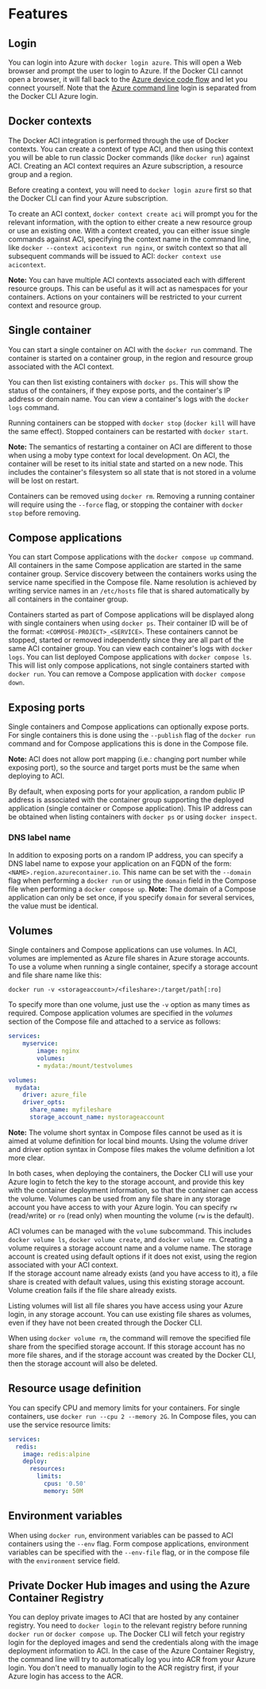 # Features

## Login

You can login into Azure with `docker login azure`. This will open a Web browser and prompt the user to login to Azure. If the Docker CLI cannot open a browser, it will fall back to the [Azure device code flow](https://docs.microsoft.com/en-us/azure/active-directory/develop/v2-oauth2-device-code) and let you connect yourself.
Note that the [Azure command line](https://docs.microsoft.com/en-us/cli/azure/) login is separated from the Docker CLI Azure login.

## Docker contexts

The Docker ACI integration is performed through the use of Docker contexts. You can create a context of type ACI, and then using this context you will be able to run classic Docker commands (like `docker run`) against ACI.
Creating an ACI context requires an Azure subscription, a resource group and a region. 

Before creating a context, you will need to `docker login azure` first so that the Docker CLI can find your Azure subscription.

To create an ACI context, `docker context create aci` will prompt you for the relevant information, with the option to either create a new resource group or use an existing one.
With a context created, you can either issue single commands against ACI, specifying the context name in the command line, like `docker --context acicontext run nginx`, or switch context so that all subsequent commands will be issued to ACI: `docker context use acicontext`.

**Note:** You can have multiple ACI contexts associated each with different resource groups. This can be useful as it will act as namespaces for your containers. Actions on your containers will be restricted to your current context and resource group.

## Single container

You can start a single container on ACI with the `docker run` command. 
The container is started on a container group, in the region and resource group associated with the ACI context.

You can then list existing containers with `docker ps`. This will show the status of the containers, if they expose ports, and the container's IP address or domain name.
You can view a container's logs with the `docker logs` command.

Running containers can be stopped with `docker stop` (`docker kill` will have the same effect). Stopped containers can be restarted with `docker start`.
 
**Note:** The semantics of restarting a container on ACI are different to those when using a moby type context for local development. On ACI, the container will be reset to its initial state and started on a new node. This includes the container's filesystem so all state that is not stored in a volume will be lost on restart.

Containers can be removed using `docker rm`. Removing a running container will require using the `--force` flag, or stopping the container with `docker stop` before removing.   

## Compose applications

You can start Compose applications with the `docker compose up` command.
All containers in the same Compose application are started in the same container group. Service discovery between the containers works using the service name specified in the Compose file.
Name resolution is achieved by writing service names in an `/etc/hosts` file that is shared automatically by all containers in the container group.

Containers started as part of Compose applications will be displayed along with single containers when using `docker ps`. 
Their container ID will be of the format: `<COMPOSE-PROJECT>_<SERVICE>`. 
These containers cannot be stopped, started or removed independently since they are all part of the same ACI container group. You can view each container's logs with `docker logs`.
You can list deployed Compose applications with `docker compose ls`. This will list only compose applications, not single containers started with `docker run`.
You can remove a Compose application with `docker compose down`.

## Exposing ports

Single containers and Compose applications can optionally expose ports. For single containers this is done using the `--publish` flag of the `docker run` command and for Compose applications this is done in the Compose file.
 
**Note:** ACI does not allow port mapping (i.e.: changing port number while exposing port), so the source and target ports must be the same when deploying to ACI.

By default, when exposing ports for your application, a random public IP address is associated with the container group supporting the deployed application (single container or Compose application).
This IP address can be obtained when listing containers with `docker ps` or using `docker inspect`.    

### DNS label name

In addition to exposing ports on a random IP address, you can specify a DNS label name to expose your application on an FQDN of the form: `<NAME>.region.azurecontainer.io`.
This name can be set with the `--domain` flag when performing a `docker run` or using the `domain` field in the Compose file when performing a `docker compose up`.
**Note:** The domain of a Compose application can only be set once, if you specify `domain` for several services, the value must be identical.

## Volumes

Single containers and Compose applications can use volumes. In ACI, volumes are implemented as Azure file shares in Azure storage accounts.
To use a volume when running a single container, specify a storage account and file share name like this: 

```console
docker run -v <storageaccount>/<fileshare>:/target/path[:ro]
```
  
To specify more than one volume, just use the `-v` option as many times as required.
Compose application volumes are specified in the _volumes_ section of the Compose file and attached to a service as follows:

```yaml
services:
    myservice:
        image: nginx
        volumes:
        - mydata:/mount/testvolumes

volumes:
  mydata:
    driver: azure_file
    driver_opts:
      share_name: myfileshare
      storage_account_name: mystorageaccount
```

**Note:** The volume short syntax in Compose files cannot be used as it is aimed at volume definition for local bind mounts. Using the volume driver and driver option syntax in Compose files makes the volume definition a lot more clear.

In both cases, when deploying the containers, the Docker CLI will use your Azure login to fetch the key to the storage account, and provide this key with the container deployment information, so that the container can access the volume.
Volumes can be used from any file share in any storage account you have access to with your Azure login. You can specify `rw` (read/write) or `ro` (read only) when mounting the volume (`rw` is the default).

ACI volumes can be managed with the `volume` subcommand. This includes `docker volume ls`, `docker volume create`, and `docker volume rm`. 
Creating a volume requires a storage account name and a volume name. The storage account is created using default options if it does not exist, using the region associated with your ACI context.  
If the storage account name already exists (and you have access to it), a file share is created with default values, using this existing storage account. Volume creation fails if the file share already exists.

Listing volumes will list all file shares you have access using your Azure login, in any storage account. You can use existing file shares as volumes, even if they have not been created through the Docker CLI.

When using `docker volume rm`, the command will remove the specified file share from the specified storage account. If this storage account has no more file shares, and if the storage account was created by the Docker CLI, then the storage account will also be deleted.

## Resource usage definition

You can specify CPU and memory limits for your containers.
For single containers, use `docker run --cpu 2 --memory 2G`. 
In Compose files, you can use the service resource limits:

```yaml
services:
  redis:
    image: redis:alpine
    deploy:
      resources:
        limits:
          cpus: '0.50'
          memory: 50M
```

## Environment variables

When using `docker run`, environment variables can be passed to ACI containers using the `--env` flag.
Form compose applications, environment variables can be specified with the `--env-file` flag, or in the compose file with the `environment` service field. 

## Private Docker Hub images and using the Azure Container Registry

You can deploy private images to ACI that are hosted by any container registry. You need to `docker login` to the relevant registry before running `docker run` or `docker compose up`. The Docker CLI will fetch your registry login for the deployed images and send the credentials along with the image deployment information to ACI.
In the case of the Azure Container Registry, the command line will try to automatically log you into ACR from your Azure login. You don't need to manually login to the ACR registry first, if your Azure login has access to the ACR.
